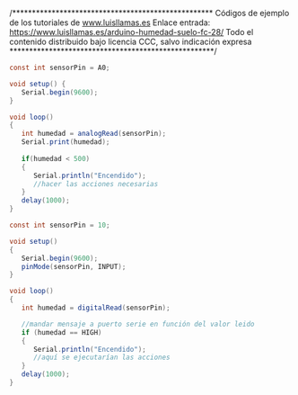 /***************************************************
Códigos de ejemplo de los tutoriales de www.luisllamas.es
Enlace entrada: https://www.luisllamas.es/arduino-humedad-suelo-fc-28/
Todo el contenido distribuido bajo licencia CCC, salvo indicación expresa
****************************************************/

```csharp
const int sensorPin = A0;

void setup() {
   Serial.begin(9600);
}

void loop() 
{
   int humedad = analogRead(sensorPin);
   Serial.print(humedad);
  
   if(humedad < 500)
   {
      Serial.println("Encendido");  
      //hacer las acciones necesarias
   }
   delay(1000);
}
```

```csharp
const int sensorPin = 10;

void setup()
{
   Serial.begin(9600);
   pinMode(sensorPin, INPUT);
}

void loop()
{
   int humedad = digitalRead(sensorPin);

   //mandar mensaje a puerto serie en función del valor leido
   if (humedad == HIGH)
   {
      Serial.println("Encendido");   
      //aquí se ejecutarían las acciones
   }
   delay(1000);
}
```
